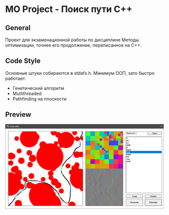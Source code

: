 ﻿MO Project - Поиск пути C++
==========================

## General
Проект для экзаменационной работы по дисциплине Методы оптимизации, точнее его продолжение, переписанное на C++.

## Code Style
Основные штуки собираются в stdafx.h. Минимум ООП, зато быстро работает.
* Генетический алгоритм
* Mutlithreaded
* Pathfinding на плоскости

## Preview
![Destructoid on CPP](https://github.com/rekongstor/MO-Proj-CPP/blob/master/preview.png)
